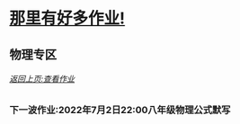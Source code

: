 # [那里有好多作业!](https://iamrege.github.io/thereiszuoye)
## 物理专区
###### [返回上页:查看作业](https://iamrege.github.io/thereiszuoye/releases)
### 下一波作业:2022年7月2日22:00八年级物理公式默写

